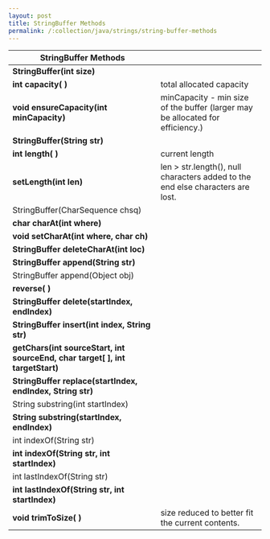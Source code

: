 ```yaml
---
layout: post
title: StringBuffer Methods
permalink: /:collection/java/strings/string-buffer-methods
---
```



|StringBuffer Methods                                                         |     |
|---                                                                          |---  |
|**StringBuffer(int size)**                                                   |
|**int capacity( )**                                                          | total allocated capacity
|**void ensureCapacity(int minCapacity)**                                     |minCapacity - min size of the buffer (larger may be allocated for efficiency.)
|**StringBuffer(String str)**                                                 |
|**int length( )**                                                            | current length
|**setLength(int len)**                                                       |len > str.length(), null characters added to the end else characters are lost.
|StringBuffer(CharSequence chsq)                                              |
|**char charAt(int where)**                                                   |
|**void setCharAt(int where, char ch)**                                       |
|**StringBuffer deleteCharAt(int loc)**                                       |
|**StringBuffer append(String str)**                                          |
|StringBuffer append(Object obj)                                              |
|**reverse( )**                                                               |
|**StringBuffer delete(startIndex, endIndex)**                                |
|**StringBuffer insert(int index, String str)**                               |
|**getChars(int sourceStart, int sourceEnd, char target[ ], int targetStart)**|
|**StringBuffer replace(startIndex, endIndex, String str)**                   |
|String substring(int startIndex)                                             |
|**String substring(startIndex, endIndex)**                                   |
|int indexOf(String str)                                                      |
|**int indexOf(String str, int startIndex)**                                  |
|int lastIndexOf(String str)                                                  |
|**int lastIndexOf(String str, int startIndex)**                              |
|**void trimToSize( )**                                                       | size reduced to better fit the current contents.
